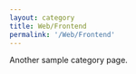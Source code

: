 ```yaml
---
layout: category
title: Web/Frontend
permalink: '/Web/Frontend'
---
```


Another sample category page.
